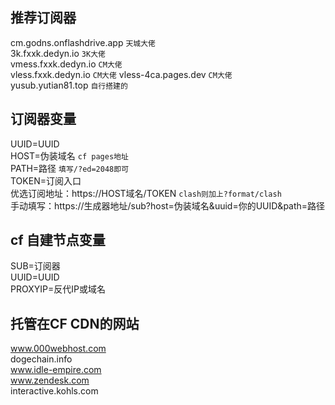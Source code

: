 ## 推荐订阅器  
cm.godns.onflashdrive.app `天城大佬`  
3k.fxxk.dedyn.io `3K大佬`  
vmess.fxxk.dedyn.io `CM大佬`  
vless.fxxk.dedyn.io `CM大佬` 
vless-4ca.pages.dev `CM大佬`  
yusub.yutian81.top  `自行搭建的`  
## 订阅器变量
UUID=UUID  
HOST=伪装域名  `cf pages地址`  
PATH=路径  `填写/?ed=2048即可`  
TOKEN=订阅入口  
优选订阅地址：https://HOST域名/TOKEN `clash则加上?format/clash`  
手动填写：https://生成器地址/sub?host=伪装域名&uuid=你的UUID&path=路径  
## cf 自建节点变量
SUB=订阅器  
UUID=UUID  
PROXYIP=反代IP或域名  
## 托管在CF CDN的网站
www.000webhost.com  
dogechain.info  
www.idle-empire.com  
www.zendesk.com  
interactive.kohls.com  
